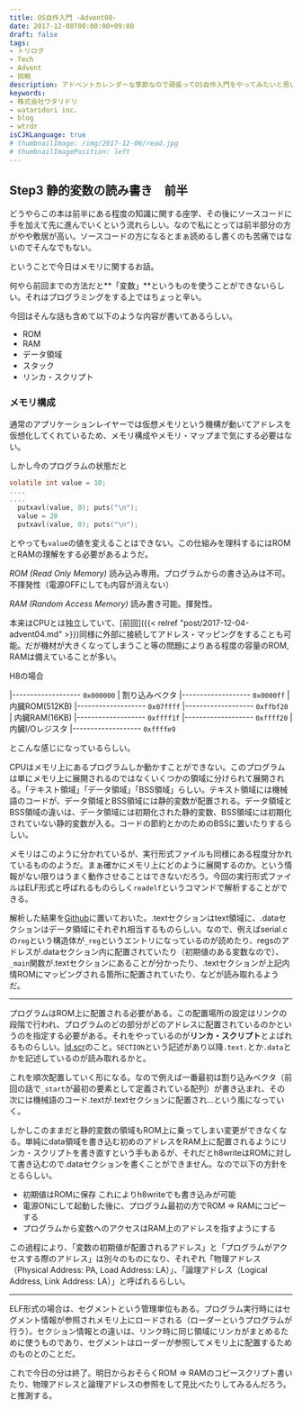 ```yaml
---
title: OS自作入門 -Advent08-
date: 2017-12-08T00:00:00+09:00
draft: false
tags:
- トリログ
- Tech
- Advent
- 挑戦
description: アドベントカレンダーな季節なので頑張ってOS自作入門をやってみたいと思います。今回は2step目の前半です！メモリに関することをやっていきます。
keywords:
- 株式会社ワタリドリ
- wataridori inc.
- blog
- wtrdr
isCJKLanguage: true
# thumbnailImage: /img/2017-12-06/read.jpg
# thumbnailImagePosition: left
---
```


## Step3 静的変数の読み書き　前半

どうやらこの本は前半にある程度の知識に関する座学、その後にソースコードに手を加えて先に進んでいくという流れらしい。なので私にとっては前半部分の方がやや敷居が高い。ソースコードの方になるとまぁ読めるし書くのも苦痛ではないのでそんなでもない。

ということで今日はメモリに関するお話。

何やら前回までの方法だと**「変数」**というものを使うことができないらしい。それはプログラミングをする上ではちょっと辛い。

今回はそんな話も含めて以下のような内容が書いてあるらしい。

- ROM
- RAM
- データ領域
- スタック
- リンカ・スクリプト

### メモリ構成

通常のアプリケーションレイヤーでは仮想メモリという機構が動いてアドレスを仮想化してくれているため、メモリ構成やメモリ・マップまで気にする必要はない。

しかし今のプログラムの状態だと

```c
volatile int value = 10;
....
....
  putxavl(value, 0); puts("\n");
  value = 20
  putxavl(value, 0); puts("\n");
```
とやっても`value`の値を変えることはできない。この仕組みを理科するにはROMとRAMの理解をする必要があるようだ。

*ROM (Read Only Memory)*
読み込み専用。プログラムからの書き込みは不可。不揮発性（電源OFFにしても内容が消えない）

*RAM (Random Access Memory)*
読み書き可能。揮発性。

本来はCPUとは独立していて、[前回]({{< relref "post/2017-12-04-advent04.md" >}})同様に外部に接続してアドレス・マッピングをすることも可能。だが機材が大きくなってしまうこと等の問題によりある程度の容量のROM, RAMは備えていることが多い。

H8の場合

|------------------- `0x000000`
|  割り込みベクタ
|------------------- `0x0000ff`
|  内臓ROM(512KB)
|------------------- `0x07ffff`
|------------------- `0xffbf20`
|  内臓RAM(16KB)
|------------------- `0xffff1f`
|------------------- `0xffff20`
|  内臓I/Oレジスタ
|------------------- `0xffffe9`

とこんな感じになっているらしい。

CPUはメモリ上にあるプログラムしか動かすことができない。このプログラムは単にメモリ上に展開されるのではなくいくつかの領域に分けられて展開される。「テキスト領域」「データ領域」「BSS領域」らしい。テキスト領域には機械語のコードが、データ領域とBSS領域には静的変数が配置される。データ領域とBSS領域の違いは、データ領域には初期化された静的変数、BSS領域には初期化されていない静的変数が入る。コードの節約とかのためのBSSに置いたりするらしい。

メモリはこのように分かれているが、実行形式ファイルも同様にある程度分かれているもののようだ。まぁ確かにメモリ上にどのように展開するのか。という情報がない限りはうまく動作させることはできないだろう。今回の実行形式ファイルはELF形式と呼ばれるものらしく`readelf`というコマンドで解析することができる。

解析した結果を[Github](https://github.com/wtrdr/os-advent2017/blob/master/03/bootload/readelf-result.txt)に置いておいた。.textセクションはtext領域に、.dataセクションはデータ領域にそれぞれ相当するものらしい。なので、例えばserial.cの`reg`という構造体が`_reg`というエントリになっているのが読めたり、regsのアドレスが.dataセクション内に配置されていたり（初期値のある変数なので）、`_main`関数が.textセクションにあることが分かったり、.textセクションが上記内情ROMにマッピングされる箇所に配置されていたり、などが読み取れるようだ。

--------------------------

プログラムはROM上に配置される必要がある。この配置場所の設定はリンクの段階で行われ、プログラムのどの部分がどのアドレスに配置されているのかというのを指定する必要がある。それをやっているのが**リンカ・スクリプト**とよばれるものらしい。[ld.scr](https://github.com/wtrdr/os-advent2017/blob/master/03/bootload/ld.scr)のこと。`SECTION`という記述があり以降`.text.`とか`.data`とかを記述しているのが読み取れるかと。

これを順次配置していく形になる。なので例えば一番最初は割り込みベクタ（前回の話で`_start`が最初の要素として定義されている配列）が書き込まれ、その次には機械語のコード.textが.textセクションに配置され...という風になっていく。

しかしこのままだと静的変数の領域もROM上に乗ってしまい変更ができなくなる。単純にdata領域を書き込む初めのアドレスをRAM上に配置されるようにリンカ・スクリプトを書き直すという手もあるが、それだとh8writeはROMに対して書き込むので.dataセクションを書くことができません。なので以下の方針をとるらしい。

- 初期値はROMに保存
     これによりh8writeでも書き込みが可能
- 電源ONにして起動した後に、プログラム最初の方でROM => RAMにコピーする
- プログラムから変数へのアクセスはRAM上のアドレスを指すようにする

この過程により、「変数の初期値が配置されるアドレス」と「プログラムがアクセスする際のアドレス」は別々のものになり、それぞれ「物理アドレス（Physical Address: PA, Load Address: LA）」、「論理アドレス（Logical Address, Link Address: LA）」と呼ばれるらしい。

--------------------------

ELF形式の場合は、セグメントという管理単位もある。プログラム実行時にはセグメント情報が参照されメモリ上にロードされる（ローダーというプログラムが行う）。セクション情報との違いは、リンク時に同じ領域にリンカがまとめるために使うものであり、セグメントはローダーが参照してメモリ上に配置するためのものとのことだ。

これで今日の分は終了。明日からおそらくROM => RAMのコピースクリプト書いたり、物理アドレスと論理アドレスの参照をして見比べたりしてみるんだろう。と推測する。

